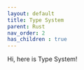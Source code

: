 ```yaml
---
layout: default
title: Type System
parent: Rust
nav_order: 2
has_children : true
--- 
```

Hi, here is Type System!
